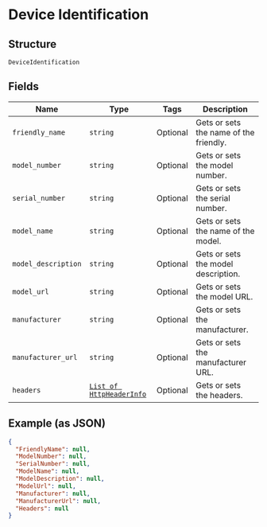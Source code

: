 
# Device Identification

## Structure

`DeviceIdentification`

## Fields

| Name | Type | Tags | Description |
|  --- | --- | --- | --- |
| `friendly_name` | `string` | Optional | Gets or sets the name of the friendly. |
| `model_number` | `string` | Optional | Gets or sets the model number. |
| `serial_number` | `string` | Optional | Gets or sets the serial number. |
| `model_name` | `string` | Optional | Gets or sets the name of the model. |
| `model_description` | `string` | Optional | Gets or sets the model description. |
| `model_url` | `string` | Optional | Gets or sets the model URL. |
| `manufacturer` | `string` | Optional | Gets or sets the manufacturer. |
| `manufacturer_url` | `string` | Optional | Gets or sets the manufacturer URL. |
| `headers` | [`List of HttpHeaderInfo`](../../doc/models/http-header-info.md) | Optional | Gets or sets the headers. |

## Example (as JSON)

```json
{
  "FriendlyName": null,
  "ModelNumber": null,
  "SerialNumber": null,
  "ModelName": null,
  "ModelDescription": null,
  "ModelUrl": null,
  "Manufacturer": null,
  "ManufacturerUrl": null,
  "Headers": null
}
```

